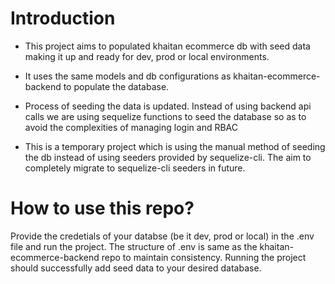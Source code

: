 # Introduction

- This project aims to populated khaitan ecommerce db with seed data making it up and ready for dev, prod or local environments. 

- It uses the same models and db configurations as khaitan-ecommerce-backend to populate the database.

- Process of seeding the data is updated. Instead of using backend api calls we are using sequelize functions to seed the database so as to avoid the complexities of managing login and RBAC

- This is a temporary project which is using the manual method of seeding the db instead of using seeders provided by sequelize-cli. The aim to completely migrate to sequelize-cli seeders in future. 

# How to use this repo?

Provide the credetials of your databse (be it dev, prod or local) in the .env file and run the project. The structure of .env is same as the khaitan-ecommerce-backend repo to maintain consistency. Running the project should successfully add seed data to your desired database. 